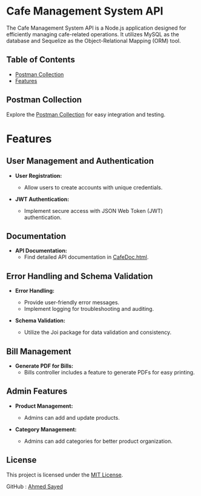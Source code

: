 # Cafe Management System API

The Cafe Management System API is a Node.js application designed for efficiently managing cafe-related operations. It utilizes MySQL as the database and Sequelize as the Object-Relational Mapping (ORM) tool.

## Table of Contents

- [Postman Collection](#postman-collection)
- [Features](#features)

## Postman Collection

Explore the [Postman Collection](https://www.postman.com/mission-cosmonaut-25659827/workspace/cafe-management-system/collection/26177748-dfc6582b-23b0-479d-9363-70bfa6c09f84?action=share&creator=26177748&active-environment=26177748-3c5d250e-1695-4af6-aeac-b8fd6df21860) for easy integration and testing.

# Features

## User Management and Authentication

- **User Registration:**

  - Allow users to create accounts with unique credentials.

- **JWT Authentication:**
  - Implement secure access with JSON Web Token (JWT) authentication.

## Documentation

- **API Documentation:**
  - Find detailed API documentation in [CafeDoc.html](./documentation/CafeDoc.html).

## Error Handling and Schema Validation

- **Error Handling:**

  - Provide user-friendly error messages.
  - Implement logging for troubleshooting and auditing.

- **Schema Validation:**
  - Utilize the Joi package for data validation and consistency.

## Bill Management

- **Generate PDF for Bills:**
  - Bills controller includes a feature to generate PDFs for easy printing.

## Admin Features

- **Product Management:**

  - Admins can add and update products.

- **Category Management:**
  - Admins can add categories for better product organization.

## License

This project is licensed under the [MIT License](LICENSE).

GitHub : [Ahmed Sayed](https://github.com/unRealAhmed)
